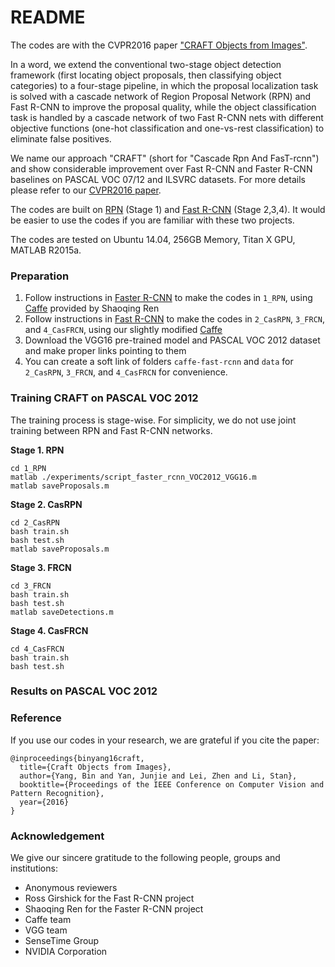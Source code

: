# README #

The codes are with the CVPR2016 paper ["CRAFT Objects from Images"](http://arxiv.org/abs/1604.03239).

In a word, we extend the conventional two-stage object detection framework (first locating object proposals, then classifying object categories) to a four-stage pipeline, in which the proposal localization task is solved with a cascade network of Region Proposal Network (RPN) and Fast R-CNN to improve the proposal quality, while the object classification task is handled by a cascade network of two Fast R-CNN nets with different objective functions (one-hot classification and one-vs-rest classification) to eliminate false positives.

We name our approach "CRAFT" (short for "Cascade Rpn And FasT-rcnn") and show considerable improvement over Fast R-CNN and Faster R-CNN baselines on PASCAL VOC 07/12 and ILSVRC datasets. For more details please refer to our [CVPR2016 paper](http://arxiv.org/abs/1604.03239).

The codes are built on [RPN](https://github.com/ShaoqingRen/faster_rcnn) (Stage 1) and [Fast R-CNN](https://github.com/rbgirshick/fast-rcnn) (Stage 2,3,4). It would be easier to use the codes if you are familiar with these two projects.

The codes are tested on Ubuntu 14.04, 256GB Memory, Titan X GPU, MATLAB R2015a.

### Preparation ###
1. Follow instructions in [Faster R-CNN](https://github.com/ShaoqingRen/faster_rcnn) to make the codes in `1_RPN`, using [Caffe](https://github.com/ShaoqingRen/caffe/tree/062f2431162165c658a42d717baf8b74918aa18e) provided by Shaoqing Ren
2. Follow instructions in [Fast R-CNN](https://github.com/rbgirshick/fast-rcnn) to make the codes in `2_CasRPN`, `3_FRCN`, and `4_CasFRCN`, using our slightly modified [Caffe](https://github.com/byangderek/caffe-fast-rcnn)
3. Download the VGG16 pre-trained model and PASCAL VOC 2012 dataset and make proper links pointing to them
4. You can create a soft link of folders `caffe-fast-rcnn` and `data` for `2_CasRPN`, `3_FRCN`, and `4_CasFRCN` for convenience.

### Training CRAFT on PASCAL VOC 2012 ###

The training process is stage-wise. For simplicity, we do not use joint training between RPN and Fast R-CNN networks.

**Stage 1. RPN**

```
cd 1_RPN
matlab ./experiments/script_faster_rcnn_VOC2012_VGG16.m
matlab saveProposals.m
```

**Stage 2. CasRPN**

```
cd 2_CasRPN
bash train.sh
bash test.sh
matlab saveProposals.m
```

**Stage 3. FRCN**

```
cd 3_FRCN
bash train.sh
bash test.sh
matlab saveDetections.m
```

**Stage 4. CasFRCN**

```
cd 4_CasFRCN
bash train.sh
bash test.sh
```

### Results on PASCAL VOC 2012 ###


### Reference ###

If you use our codes in your research, we are grateful if you cite the paper:

```
@inproceedings{binyang16craft,
  title={Craft Objects from Images},
  author={Yang, Bin and Yan, Junjie and Lei, Zhen and Li, Stan},
  booktitle={Proceedings of the IEEE Conference on Computer Vision and Pattern Recognition},
  year={2016}
}
```

### Acknowledgement ###

We give our sincere gratitude to the following people, groups and institutions:

* Anonymous reviewers
* Ross Girshick for the Fast R-CNN project
* Shaoqing Ren for the Faster R-CNN project
* Caffe team
* VGG team
* SenseTime Group
* NVIDIA Corporation
